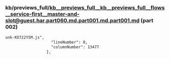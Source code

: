 ### kb/previews_full/kb__previews_full__kb__previews_full__flows__service-first__master-and-slot@guest.har.part060.md.part001.md.part001.md (part 002)

```md
unk-KO722YSM.js",
                    "lineNumber": 0,
                    "columnNumber": 13477
                  },
          
```

```
